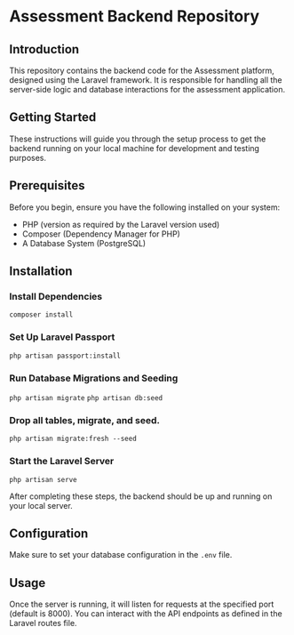 # Assessment Backend Repository


## Introduction

This repository contains the backend code for the Assessment platform, designed using the Laravel framework. It is responsible for handling all the server-side logic and database interactions for the assessment application.

## Getting Started

These instructions will guide you through the setup process to get the backend running on your local machine for development and testing purposes.


## Prerequisites

Before you begin, ensure you have the following installed on your system:

- PHP (version as required by the Laravel version used)
- Composer (Dependency Manager for PHP)
- A Database System (PostgreSQL)

## Installation

### Install Dependencies

```composer install```

### Set Up Laravel Passport

```php artisan passport:install```

### Run Database Migrations and Seeding

```php artisan migrate```
```php artisan db:seed```

### Drop all tables, migrate, and seed.

```php artisan migrate:fresh --seed```

### Start the Laravel Server

```php artisan serve ```

After completing these steps, the backend should be up and running on your local server.

## Configuration


Make sure to set your database configuration in the `.env` file.

## Usage

Once the server is running, it will listen for requests at the specified port (default is 8000). You can interact with the API endpoints as defined in the Laravel routes file.


